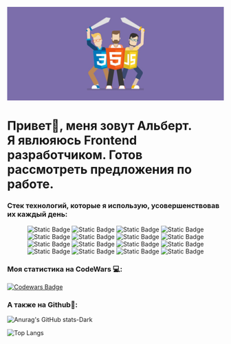 
!['Header](https://github.com/Ddyadz01/Ddyadz01/blob/main/assets/Desktop_241207_1939.jpg)

<h1>Привет👋, меня зовут Альберт.<br/>
Я явлюяюсь Frontend разработчиком. Готов рассмотреть предложения по работе.</h1>


<h3>Стек технологий, которые я использую, усовершенствовав их каждый день:</h3>

<div align="center">

![Static Badge](https://img.shields.io/badge/-html-4477eb?style=for-the-badge&logo=html5)
![Static Badge](https://img.shields.io/badge/-CSS-4477eb?style=for-the-badge&logo=CSS3)
![Static Badge](https://img.shields.io/badge/-javascript-4477eb?style=for-the-badge&logo=javascript)
![Static Badge](https://img.shields.io/badge/-Vite-4477eb?style=for-the-badge&logo=vite)
![Static Badge](https://img.shields.io/badge/-React-4477eb?style=for-the-badge&logo=react)
![Static Badge](https://img.shields.io/badge/-Redux-4477eb?style=for-the-badge&logo=Redux)
![Static Badge](https://img.shields.io/badge/-axios-4477eb?style=for-the-badge&logo=axios)
![Static Badge](https://img.shields.io/badge/-React%20Query%20|%20Tanstack%20Query-4477eb?style=for-the-badge&logo=ReactQuery)
![Static Badge](https://img.shields.io/badge/-React%20Hook%20Form-4477eb?style=for-the-badge&logo=ReactHookForm)
![Static Badge](https://img.shields.io/badge/-React%20Router-4477eb?style=for-the-badge&logo=reactrouter)
![Static Badge](https://img.shields.io/badge/-Sass-4477eb?style=for-the-badge&logo=sass)
![Static Badge](https://img.shields.io/badge/-Tailwind%20css-4477eb?style=for-the-badge&logo=tailwindcss)
![Static Badge](https://img.shields.io/badge/-Lucide-4477eb?style=for-the-badge&logo=lucide)
![Static Badge](https://img.shields.io/badge/-MongoDB-4477eb?style=for-the-badge&logo=mongodb)
![Static Badge](https://img.shields.io/badge/-Github-4477eb?style=for-the-badge&logo=Github)
![Static Badge](https://img.shields.io/badge/-Webstorm-4477eb?style=for-the-badge&logo=webstorm)

</div>

 <!-- Темная тема -->


 <!-- Светлая тема
[![Anurag's GitHub stats-Light](https://github-readme-stats.vercel.app/api?username=ddyadz01&show_owner=true&show_icons=true&bg_color=161623&hide_border=true&custom_title=Моя%20статистика%20Github:&text_color=fff&icon_color=fff&title_color=fff)](https://github.com/anuraghazra/github-readme-stats#gh-light-mode-only) -->

<h3>Моя статистика на CodeWars 💻:</h3>

[![Codewars Badge](https://www.codewars.com/users/Ddyadz01/badges/large)](https://www.codewars.com/users/Ddyadz01)

<h3>А также на Github📝:</h3>

 ![Anurag's GitHub stats-Dark](https://github-readme-stats.vercel.app/api?username=ddyadz01&show_icons=true&locale=ru&count_private=true&bg_color=4477eb&title_color=fff&hide_border=true&custom_title=Моя%20статистика%20Github:&text_color=fff&icon_color=fff)

<!-- <img src="https://github-readme-stats.vercel.app/api/top-langs?username=ddyadz01&layout=compact&show_icons=true&custom_title=Статистика по языкам:&bg_color=4477eb&text_color=fff&title_color=fff&hide_border=true&theme=light&loc" width="400px"  alt="ovi"/> -->

![Top Langs](https://github-readme-stats.vercel.app/api/top-langs/?username=ddyadz01&layout=compact&custom_title=Статистика%20по%20языкам:&bg_color=4477eb&text_color=fff&title_color=fff&hide_border=true&theme=light)
